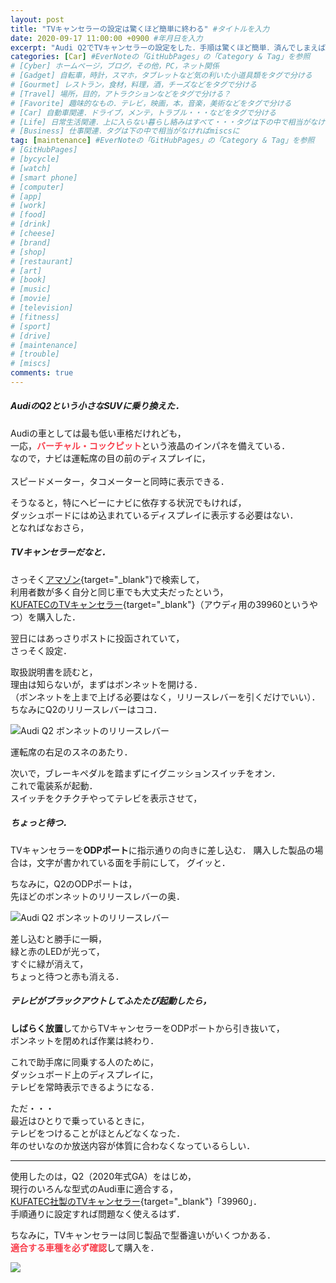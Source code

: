 ```yaml
---
layout: post
title: "TVキャンセラーの設定は驚くほど簡単に終わる" #タイトルを入力
date: 2020-09-17 11:00:00 +0900 #年月日を入力
excerpt: "Audi Q2でTVキャンセラーの設定をした．手順は驚くほど簡単．済んでしまえばダッシュボード上のディスプレイで，走行中もテレビを観ることができるようになる・・・" #home画面でタイトルの下に表示される短文を入力
categories: [Car] #EverNoteの「GitHubPages」の「Category & Tag」を参照
# [Cyber] ホームページ，ブログ，その他，PC，ネット関係
# [Gadget] 自転車，時計，スマホ，タブレットなど気の利いた小道具類をタグで分ける
# [Gourmet] レストラン，食材，料理，酒，チーズなどをタグで分ける
# [Travel] 場所，目的，アトラクションなどをタグで分ける？
# [Favorite] 趣味的なもの．テレビ，映画，本，音楽，美術などをタグで分ける
# [Car] 自動車関連．ドライブ，メンテ，トラブル・・・などをタグで分ける
# [Life] 日常生活関連．上に入らない暮らし絡みはすべて・・・タグは下の中で相当がなければmiscsに
# [Business] 仕事関連．タグは下の中で相当がなければmiscsに
tag: [maintenance] #EverNoteの「GitHubPages」の「Category & Tag」を参照
# [GitHubPages]
# [bycycle]
# [watch]
# [smart phone]
# [computer]
# [app]
# [work]
# [food]
# [drink]
# [cheese]
# [brand]
# [shop]
# [restaurant]
# [art]
# [book]
# [music]
# [movie]
# [television]
# [fitness]
# [sport]
# [drive]
# [maintenance]
# [trouble]
# [miscs]
comments: true
---
```


##### AudiのQ2という小さなSUVに乗り換えた．

Audiの車としては最も低い車格だけれども，  
一応，<span style="color: #f83e4b;" strong>**バーチャル・コックピット**</span>という液晶のインパネを備えている．  
なので，ナビは運転席の目の前のディスプレイに，<br />  
スピードメーター，タコメーターと同時に表示できる．

そうなると，特にヘビーにナビに依存する状況でもければ，  
ダッシュボードにはめ込まれているディスプレイに表示する必要はない．  
となればなおさら，

##### TVキャンセラーだなと．

さっそく[アマゾン](https://amzn.to/3nJH8p8){target="_blank"}で検索して，  
利用者数が多く自分と同じ車でも大丈夫だったという，  
[KUFATECのTVキャンセラー](https://amzn.to/3lDgBIa){target="_blank"}（アウディ用の39960というやつ）を購入した．

翌日にはあっさりポストに投函されていて，  
さっそく設定．

取扱説明書を読むと，  
理由は知らないが，まずはボンネットを開ける．  
（ボンネットを上まで上げる必要はなく，リリースレバーを引くだけでいい）．  
ちなみにQ2のリリースレバーはココ．

![Audi Q2 ボンネットのリリースレバー](https://salmon-onigiri.github.io/blog/img/200917_001.png)

運転席の右足のスネのあたり．

次いで，ブレーキペダルを踏まずにイグニッションスイッチをオン．  
これで電装系が起動．  
スイッチをクチクチやってテレビを表示させて，  

##### ちょっと待つ．

TVキャンセラーを**ODPポート**に指示通りの向きに差し込む．
購入した製品の場合は，文字が書かれている面を手前にして，
グイッと．

ちなみに，Q2のODPポートは，  
先ほどのボンネットのリリースレバーの奥．

![Audi Q2 ボンネットのリリースレバー](https://salmon-onigiri.github.io/blog/img/200917_002.png)

差し込むと勝手に一瞬，  
緑と赤のLEDが光って，  
すぐに緑が消えて，  
ちょっと待つと赤も消える．

##### テレビがブラックアウトしてふたたび起動したら，

**しばらく放置**してからTVキャンセラーをODPポートから引き抜いて，  
ボンネットを閉めれば作業は終わり．

これで助手席に同乗する人のために，  
ダッシュボード上のディスプレイに，  
テレビを常時表示できるようになる．

ただ・・・  
最近はひとりで乗っているときに，  
テレビをつけることがほとんどなくなった．  
年のせいなのか放送内容が体質に合わなくなっているらしい．

*****

使用したのは，Q2（2020年式GA）をはじめ，  
現行のいろんな型式のAudi車に適合する，  
[KUFATEC社製のTVキャンセラー](https://amzn.to/3lDgBIa){target="_blank"}「39960」．  
手順通りに設定すれば問題なく使えるはず．

ちなみに，TVキャンセラーは同じ製品で型番違いがいくつかある．  
<span style="color: #f83e4b;">**適合する車種を必ず確認**</span>して購入を．

<a href="https://www.amazon.co.jp/TV%E3%82%AD%E3%83%A3%E3%83%B3%E3%82%BB%E3%83%A9%E3%83%BC-%E3%80%904%EF%BC%A7%E5%BE%8C%E6%9C%9F%E5%9E%8B%E3%80%91A7%E3%80%90-NAVIGATION-%E3%82%A2%E3%82%A6%E3%83%87%E3%82%A3%E3%82%B3%E3%83%8D%E3%82%AF%E3%83%88%E6%90%AD%E8%BC%89%E8%BB%8A%E3%80%91SSKPRODUCT%E3%82%AA%E3%83%AA%E3%82%B8%E3%83%8A%E3%83%AB%E6%97%A5%E6%9C%AC%E8%AA%9E%E8%A7%A3%E8%AA%AC%E6%9B%B8%E4%BB%98%E3%81%8D-%E5%B7%A5%E5%85%B7%E4%B8%8D%E8%A6%81%EF%BC%95%E5%88%86%E3%81%A7%E5%AE%8C%E4%BA%86%E7%B0%A1%E5%8D%98%E8%A8%AD%E5%AE%9A/dp/B018VGONZ2/ref=as_li_ss_il?__mk_ja_JP=%E3%82%AB%E3%82%BF%E3%82%AB%E3%83%8A&dchild=1&keywords=%E3%82%A2%E3%82%A6%E3%83%87%E3%82%A3+TV%E3%82%AD%E3%83%A3%E3%83%B3%E3%82%BB%E3%83%A9%E3%83%BC&qid=1602553742&sr=8-1-spons&psc=1&spLa=ZW5jcnlwdGVkUXVhbGlmaWVyPUEzSkNVMVM4UURUUlJGJmVuY3J5cHRlZElkPUEwNTM3NzU5Mlg5TjZPUVBGTEpPMiZlbmNyeXB0ZWRBZElkPUExUTVaWkxCMUtFNDk1JndpZGdldE5hbWU9c3BfYXRmJmFjdGlvbj1jbGlja1JlZGlyZWN0JmRvTm90TG9nQ2xpY2s9dHJ1ZQ==&linkCode=li3&tag=palibera-22&linkId=5ad53a94093cb38792c372cc15de686a&language=ja_JP" target="_blank"><img border="0" src="//ws-fe.amazon-adsystem.com/widgets/q?_encoding=UTF8&ASIN=B018VGONZ2&Format=_SL250_&ID=AsinImage&MarketPlace=JP&ServiceVersion=20070822&WS=1&tag=palibera-22&language=ja_JP" ></a><img src="https://ir-jp.amazon-adsystem.com/e/ir?t=palibera-22&language=ja_JP&l=li3&o=9&a=B018VGONZ2" width="1" height="1" border="0" alt="" style="border:none !important; margin:0px !important;" />
